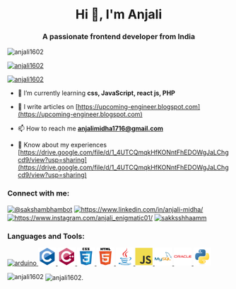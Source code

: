 <h1 align="center">Hi 👋, I'm Anjali</h1>
<h3 align="center">A passionate frontend developer from India</h3>

<p align="left"> <img src="https://komarev.com/ghpvc/?username=anjali1602&label=Profile%20views&color=0e75b6&style=flat" alt="anjali1602" /> </p>

<p align="left"> <a href="https://github.com/ryo-ma/github-profile-trophy"><img src="https://github-profile-trophy.vercel.app/?username=anjali1602" alt="anjali1602" /></a> </p>

<p align="left"> <a href="https://twitter.com/anjali1602" target="blank"><img src="https://img.shields.io/twitter/follow/anjali1602?logo=twitter&style=for-the-badge" alt="anjali1602" /></a> </p>

- 🌱 I’m currently learning **css, JavaScript, react js, PHP**

- 📝 I  write articles on [https://upcoming-engineer.blogspot.com](https://upcoming-engineer.blogspot.com)

- 📫 How to reach me **anjalimidha1716@gmail.com**

- 📄 Know about my experiences [https://drive.google.com/file/d/1_4UTCQmqkHfKONntFhEDOWgJaLChgcd9/view?usp=sharing](https://drive.google.com/file/d/1_4UTCQmqkHfKONntFhEDOWgJaLChgcd9/view?usp=sharing)

<h3 align="left">Connect with me:</h3>
<p align="left">
<a href="https://twitter.com/@anjalimidha_16" target="blank"><img align="center" src="https://raw.githubusercontent.com/rahuldkjain/github-profile-readme-generator/master/src/images/icons/Social/twitter.svg" alt="@sakshambhambot" height="30" width="40" /></a>
<a href="https://linkedin.com/in/https://www.linkedin.com/in/anjali-midha/" target="blank"><img align="center" src="https://raw.githubusercontent.com/rahuldkjain/github-profile-readme-generator/master/src/images/icons/Social/linked-in-alt.svg" alt="https://www.linkedin.com/in/anjali-midha/" height="30" width="40" /></a>
<a href="https://instagram.com/https://www.instagram.com/anjali_enigmatic01/" target="blank"><img align="center" src="https://raw.githubusercontent.com/rahuldkjain/github-profile-readme-generator/master/src/images/icons/Social/instagram.svg" alt="https://www.instagram.com/anjali_enigmatic01/" height="30" width="40" /></a>
<a href="https://www.hackerrank.com/cse_19bcs3796" target="blank"><img align="center" src="https://raw.githubusercontent.com/rahuldkjain/github-profile-readme-generator/master/src/images/icons/Social/hackerrank.svg" alt="sakksshhaamm" height="30" width="40" /></a>
</p>

<h3 align="left">Languages and Tools:</h3>
<p align="left"> <a href="https://www.arduino.cc/" target="_blank"> <img src="https://cdn.worldvectorlogo.com/logos/arduino-1.svg" alt="arduino" width="40" height="40"/> </a> <a href="https://www.cprogramming.com/" target="_blank"> <img src="https://raw.githubusercontent.com/devicons/devicon/master/icons/c/c-original.svg" alt="c" width="40" height="40"/> </a> <a href="https://www.w3schools.com/cpp/" target="_blank"> <img src="https://raw.githubusercontent.com/devicons/devicon/master/icons/cplusplus/cplusplus-original.svg" alt="cplusplus" width="40" height="40"/> </a> <a href="https://www.w3schools.com/css/" target="_blank"> <img src="https://raw.githubusercontent.com/devicons/devicon/master/icons/css3/css3-original-wordmark.svg" alt="css3" width="40" height="40"/> </a> <a href="https://www.w3.org/html/" target="_blank"> <img src="https://raw.githubusercontent.com/devicons/devicon/master/icons/html5/html5-original-wordmark.svg" alt="html5" width="40" height="40"/> </a> <a href="https://www.java.com" target="_blank"> <img src="https://raw.githubusercontent.com/devicons/devicon/master/icons/java/java-original.svg" alt="java" width="40" height="40"/> </a> <a href="https://developer.mozilla.org/en-US/docs/Web/JavaScript" target="_blank"> <img src="https://raw.githubusercontent.com/devicons/devicon/master/icons/javascript/javascript-original.svg" alt="javascript" width="40" height="40"/> </a> <a href="https://www.mysql.com/" target="_blank"> <img src="https://raw.githubusercontent.com/devicons/devicon/master/icons/mysql/mysql-original-wordmark.svg" alt="mysql" width="40" height="40"/> </a> <a href="https://www.oracle.com/" target="_blank"> <img src="https://raw.githubusercontent.com/devicons/devicon/master/icons/oracle/oracle-original.svg" alt="oracle" width="40" height="40"/> </a> <a href="https://www.python.org" target="_blank"> <img src="https://raw.githubusercontent.com/devicons/devicon/master/icons/python/python-original.svg" alt="python" width="40" height="40"/> </a> </p>

<p><img align="left" src="https://github-readme-stats.vercel.app/api/top-langs?username=anjali1602&show_icons=true&locale=en&layout=compact" alt="anjali1602" /></p>

<p>&nbsp;<img align="center" src="https://github-readme-stats.vercel.app/api?username=anjali1602&show_icons=true&locale=en" alt="anjali1602." /></p>
